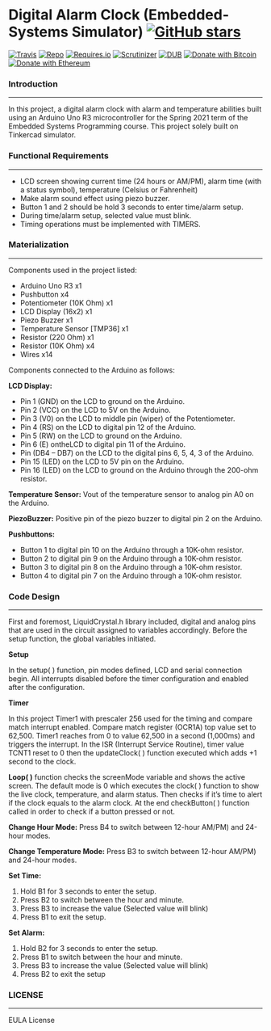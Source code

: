 # Digital Alarm Clock (Embedded-Systems Simulator) [![GitHub stars](https://img.shields.io/github/stars/badges/shields.svg?style=social&label=Stars)](https://github.com/buraktokman/Digital-Alarm-Clock---Embedded-Systems/)

[![Travis](https://img.shields.io/travis/rust-lang/rust.svg)](https://github.com/buraktokman/Digital-Alarm-Clock---Embedded-Systems)
[![Repo](https://img.shields.io/badge/source-GitHub-303030.svg?maxAge=3600&style=flat-square)](https://github.com/buraktokman/Digital-Alarm-Clock---Embedded-Systems)
[![Requires.io](https://img.shields.io/requires/github/celery/celery.svg)](https://requires.io/github/buraktokman/Digital-Alarm-Clock---Embedded-Systems/requirements/?branch=master)
[![Scrutinizer](https://img.shields.io/scrutinizer/g/filp/whoops.svg)](https://github.com/buraktokman/Digital-Alarm-Clock---Embedded-Systems)
[![DUB](https://img.shields.io/dub/l/vibe-d.svg)](https://choosealicense.com/licenses/mit/)
[![Donate with Bitcoin](https://img.shields.io/badge/Donate-BTC-orange.svg)](https://blockchain.info/address/17dXgYr48j31myKiAhnM5cQx78XBNyeBWM)
[![Donate with Ethereum](https://img.shields.io/badge/Donate-ETH-blue.svg)](https://etherscan.io/address/91dd20538de3b48493dfda212217036257ae5150)


### Introduction
------
In this project, a digital alarm clock with alarm and temperature abilities built using an Arduino Uno R3 microcontroller for the Spring 2021 term of the Embedded Systems Programming course. This project solely built on Tinkercad simulator.


### Functional Requirements
------
- LCD screen showing current time (24 hours or AM/PM), alarm time (with a status symbol), temperature (Celsius or Fahrenheit)
- Make alarm sound effect using piezo buzzer.
- Button 1 and 2 should be hold 3 seconds to enter time/alarm setup.
- During time/alarm setup, selected value must blink.
- Timing operations must be implemented with TIMERS.


### Materialization
------
Components used in the project listed:
- Arduino Uno R3 x1
- Pushbutton x4
- Potentiometer (10K Ohm) x1
- LCD Display (16x2) x1
- Piezo Buzzer x1
- Temperature Sensor [TMP36] x1
- Resistor (220 Ohm) x1
- Resistor (10K Ohm) x4
- Wires x14

Components connected to the Arduino as follows:

**LCD Display:**

- Pin 1 (GND) on the LCD to ground on the Arduino.
- Pin 2 (VCC) on the LCD to 5V on the Arduino.
- Pin 3 (V0) on the LCD to middle pin (wiper) of the Potentiometer.
- Pin 4 (RS) on the LCD to digital pin 12 of the Arduino.
- Pin 5 (RW) on the LCD to ground on the Arduino.
- Pin 6 (E) ontheLCD to digital pin 11 of the Arduino.
- Pin (DB4 – DB7) on the LCD to the digital pins 6, 5, 4, 3 of the Arduino.
- Pin 15 (LED) on the LCD to 5V pin on the Arduino.
- Pin 16 (LED) on the LCD to ground on the Arduino through the 200-ohm resistor.

**Temperature Sensor:** Vout of the temperature sensor to analog pin A0 on the Arduino.

**PiezoBuzzer:** Positive pin of the piezo buzzer to digital pin 2 on the Arduino.

**Pushbuttons:**

- Button 1 to digital pin 10 on the Arduino through a 10K-ohm resistor.
- Button 2 to digital pin 9 on the Arduino through a 10K-ohm resistor.
- Button 3 to digital pin 8 on the Arduino through a 10K-ohm resistor.
- Button 4 to digital pin 7 on the Arduino through a 10K-ohm resistor.


### Code Design
------
First and foremost, LiquidCrystal.h library included, digital and analog pins that are used in the circuit assigned to variables accordingly. Before the setup function, the global variables
initiated.

**Setup**

In the setup( ) function, pin modes defined, LCD and serial connection begin. All interrupts disabled before the timer configuration and enabled after the configuration.

**Timer**

In this project Timer1 with prescaler 256 used for the timing and compare match interrupt enabled. Compare match register (OCR1A) top value set to 62,500.
Timer1 reaches from 0 to value 62,500 in a second (1,000ms) and triggers the interrupt. In the ISR (Interrupt Service Routine), timer value TCNT1 reset to 0 then the updateClock( ) function executed which adds +1 second to the clock.

**Loop( )** function checks the screenMode variable and shows the active screen. The default mode is 0 which executes the clock( ) function to show the live clock, temperature, and alarm status. Then checks if it’s time to alert if the clock equals to the alarm clock.
At the end checkButton( ) function called in order to check if a button pressed or not.

**Change Hour Mode:** Press B4 to switch between 12-hour AM/PM) and 24-hour modes.

**Change Temperature Mode:** Press B3 to switch between 12-hour AM/PM) and 24-hour modes.

**Set Time:**
1. Hold B1 for 3 seconds to enter the setup.
2. Press B2 to switch between the hour and minute.
3. Press B3 to increase the value (Selected value will blink)
4. Press B1 to exit the setup.

**Set Alarm:**
1. Hold B2 for 3 seconds to enter the setup.
2. Press B1 to switch between the hour and minute.
3. Press B3 to increase the value (Selected value will blink)
4. Press B2 to exit the setup


### LICENSE
------

EULA License
